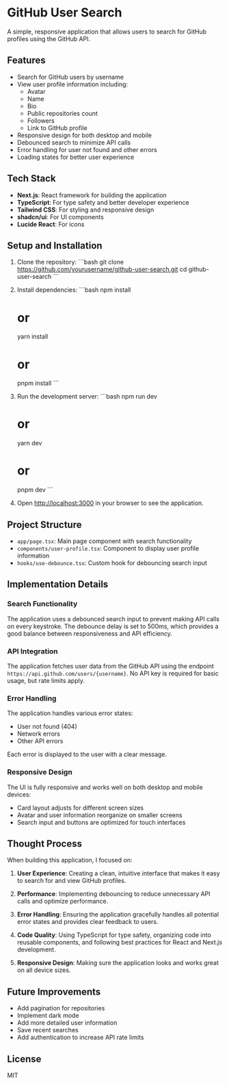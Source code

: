 # GitHub User Search

A simple, responsive application that allows users to search for GitHub profiles using the GitHub API.

## Features

- Search for GitHub users by username
- View user profile information including:
  - Avatar
  - Name
  - Bio
  - Public repositories count
  - Followers
  - Link to GitHub profile
- Responsive design for both desktop and mobile
- Debounced search to minimize API calls
- Error handling for user not found and other errors
- Loading states for better user experience

## Tech Stack

- **Next.js**: React framework for building the application
- **TypeScript**: For type safety and better developer experience
- **Tailwind CSS**: For styling and responsive design
- **shadcn/ui**: For UI components
- **Lucide React**: For icons

## Setup and Installation

1. Clone the repository:
   \`\`\`bash
   git clone https://github.com/yourusername/github-user-search.git
   cd github-user-search
   \`\`\`

2. Install dependencies:
   \`\`\`bash
   npm install
   # or
   yarn install
   # or
   pnpm install
   \`\`\`

3. Run the development server:
   \`\`\`bash
   npm run dev
   # or
   yarn dev
   # or
   pnpm dev
   \`\`\`

4. Open [http://localhost:3000](http://localhost:3000) in your browser to see the application.

## Project Structure

- `app/page.tsx`: Main page component with search functionality
- `components/user-profile.tsx`: Component to display user profile information
- `hooks/use-debounce.tsx`: Custom hook for debouncing search input

## Implementation Details

### Search Functionality
The application uses a debounced search input to prevent making API calls on every keystroke. The debounce delay is set to 500ms, which provides a good balance between responsiveness and API efficiency.

### API Integration
The application fetches user data from the GitHub API using the endpoint `https://api.github.com/users/{username}`. No API key is required for basic usage, but rate limits apply.

### Error Handling
The application handles various error states:
- User not found (404)
- Network errors
- Other API errors

Each error is displayed to the user with a clear message.

### Responsive Design
The UI is fully responsive and works well on both desktop and mobile devices:
- Card layout adjusts for different screen sizes
- Avatar and user information reorganize on smaller screens
- Search input and buttons are optimized for touch interfaces

## Thought Process

When building this application, I focused on:

1. **User Experience**: Creating a clean, intuitive interface that makes it easy to search for and view GitHub profiles.

2. **Performance**: Implementing debouncing to reduce unnecessary API calls and optimize performance.

3. **Error Handling**: Ensuring the application gracefully handles all potential error states and provides clear feedback to users.

4. **Code Quality**: Using TypeScript for type safety, organizing code into reusable components, and following best practices for React and Next.js development.

5. **Responsive Design**: Making sure the application looks and works great on all device sizes.

## Future Improvements

- Add pagination for repositories
- Implement dark mode
- Add more detailed user information
- Save recent searches
- Add authentication to increase API rate limits

## License

MIT
